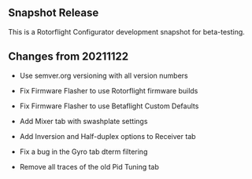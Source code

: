 ## Snapshot Release

This is a Rotorflight Configurator development snapshot for beta-testing.


## Changes from 20211122

- Use semver.org versioning with all version numbers

- Fix Firmware Flasher to use Rotorflight firmware builds

- Fix Firmware Flasher to use Betaflight Custom Defaults

- Add Mixer tab with swashplate settings

- Add Inversion and Half-duplex options to Receiver tab

- Fix a bug in the Gyro tab dterm filtering

- Remove all traces of the old Pid Tuning tab

